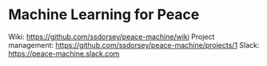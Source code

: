 # Machine Learning for Peace

Wiki: https://github.com/ssdorsey/peace-machine/wiki
Project management: https://github.com/ssdorsey/peace-machine/projects/1
Slack: https://peace-machine.slack.com
